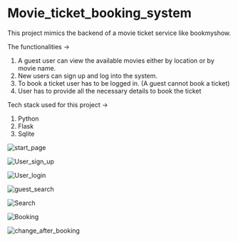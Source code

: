 # Movie_ticket_booking_system
This project mimics the backend of a movie ticket service like bookmyshow.

The functionalities -> 
  1) A guest user can view the available movies either by location or by movie name.
  2) New users can sign up and log into the system.
  3) To book a ticket user has to be logged in. (A guest cannot book a ticket)
  4) User has to provide all the necessary details to book the ticket

Tech stack used for this project ->
  1) Python 
  2) Flask 
  3) Sqlite
 
![start_page](https://user-images.githubusercontent.com/68226142/130142461-17006fc9-6e18-456b-b092-83bb7c2b3dd2.JPG)


![User_sign_up](https://user-images.githubusercontent.com/68226142/130142487-c44a0c08-91f8-462e-bdf5-965dceea92da.JPG)


![User_login](https://user-images.githubusercontent.com/68226142/130142474-6b0a17ff-3029-4eac-ac11-4c8ae76b9a75.JPG)


![guest_search](https://user-images.githubusercontent.com/68226142/130142513-bab2c767-0ffe-4af9-8d21-a4f32fae7ee2.JPG)


![Search](https://user-images.githubusercontent.com/68226142/130142519-f3da916e-9735-4154-9018-a48b31034255.JPG)


![Booking](https://user-images.githubusercontent.com/68226142/130142528-3eeeec5f-c344-4f0f-96c4-80ce28b20734.JPG)


![change_after_booking](https://user-images.githubusercontent.com/68226142/130142535-8c1d42ab-7393-4cc9-b42e-737e8f8d869a.JPG)




